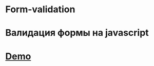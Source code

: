 # Form-validation
# Валидация формы на javascript
# <a href="https://vamo089.github.io/Form-validation/">Demo</a>
